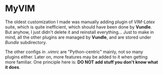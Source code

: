 # MyVIM

The oldest customization I made was manually adding plugin of *VIM-Latex* suite, which is quite inefficient, 
which should have been done by **Vundle**. But anyhow, I just didn't delete it and reinstall everything...
Just to make in mind, all the other plugins are managed by **Vundle**, and are stored under *Bundle* subdirectory.

The other configs in *.vimrc* are "Python-centric" mainly, not so many plugins either. 
Later on, more features may be added to it when getting more familiar.
One principle here is: **DO NOT add stuff you don't know what it does**.
